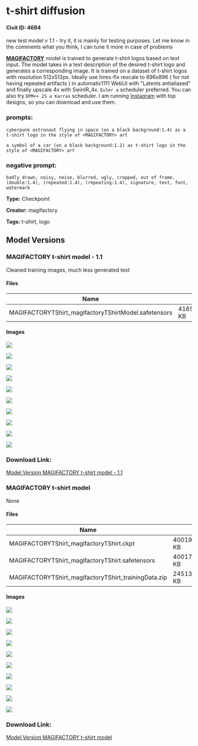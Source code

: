 # <MAGIFACTORY> t-shirt diffusion

#### Civit ID: 4694

<p>new test model v 1.1 - try it, it is mainly for testing purposes. Let me know in the comments what you think, I can tune it more in case of problems</p><p></p><p><a target="_blank" rel="ugc" href="https://www.magifactory.com"><strong><u>MAGIFACTORY</u></strong></a> model is trained to generate t-shirt logos based on text input. The model takes in a text description of the desired t-shirt logo and generates a corresponding image. It is trained on a dataset of t-shirt logos with resolution 512x512px. Ideally use hires-fix rescale to 896x896 ( for not having repeated artifacts ) in automatic1111 WebUI with "Latents antialiased" and finally upscale 4x with SwinIR_4x. <code>Euler a</code> scheduler preferred. You can also try <code>DPM++ 2S a Karras</code> scheduler. I am running <a target="_blank" rel="ugc" href="https://www.instagram.com/magifactory">Instagram</a> with top designs, so you can download and use them.</p><h3>prompts:</h3><pre><code>cyberpunk astronaut flying in space (on a black background:1.4) as a t-shirt logo in the style of &lt;MAGIFACTORY&gt; art</code></pre><pre><code>a symbol of a car (on a black background:1.2) as t-shirt logo in the style of &lt;MAGIFACTORY&gt; art</code></pre><h3>negative prompt:</h3><pre><code>badly drawn, noisy, noise, blurred, ugly, cropped, out of frame, (double:1.4), (repeated:1.4), (repeating:1.4), signature, text, font, watermark</code></pre>

**Type:** Checkpoint

**Creator:** magifactory

**Tags:** t-shirt, logo

## Model Versions

### MAGIFACTORY t-shirt model - 1.1

<p>Cleaned training images, much less generated text</p>

#### Files

| Name | Size | Type | Format | Download Url | AutoV1 | AutoV2 | SHA256 | CRC32 | BLAKE3 |
| --- | --- | --- | --- | --- | --- | --- | --- | --- | --- |
| MAGIFACTORYTShirt_magifactoryTShirtModel.safetensors | 4165133.786132812 KB | Model | SafeTensor | https://civitai.com/api/download/models/7554 | AA366209 | EA0087F1E6 | EA0087F1E613EBBB37BE444DE278A00C97CA86CFDEFF824B32D15FB7DC29EEBF | 80AA161A | E4B60C4B7CFBD898E7D7B43F05CBC53954668DA7A7EA33DCF1F6D63DDA245B63 |

#### Images

<p><img src="https://image.civitai.com/xG1nkqKTMzGDvpLrqFT7WA/6e047362-192e-4609-c694-786e07880e00/width=450/70770.jpeg" /></p>

<p><img src="https://image.civitai.com/xG1nkqKTMzGDvpLrqFT7WA/28f8f100-23e7-452e-3597-900363cf7900/width=450/70768.jpeg" /></p>

<p><img src="https://image.civitai.com/xG1nkqKTMzGDvpLrqFT7WA/3f654919-d567-4c90-4d55-45b44b2ae700/width=450/70772.jpeg" /></p>

<p><img src="https://image.civitai.com/xG1nkqKTMzGDvpLrqFT7WA/75d8ab18-bf90-4bfd-101b-2379e0a9b600/width=450/70771.jpeg" /></p>

<p><img src="https://image.civitai.com/xG1nkqKTMzGDvpLrqFT7WA/8a2e8eab-a3e0-49af-19cb-3048c6e9a900/width=450/70769.jpeg" /></p>

<p><img src="https://image.civitai.com/xG1nkqKTMzGDvpLrqFT7WA/af39530f-3553-4178-c071-7d65f1490900/width=450/70767.jpeg" /></p>

<p><img src="https://image.civitai.com/xG1nkqKTMzGDvpLrqFT7WA/38816d7c-2a54-458a-cb26-ac659cdd2a00/width=450/70766.jpeg" /></p>

<p><img src="https://image.civitai.com/xG1nkqKTMzGDvpLrqFT7WA/679a702d-ea02-43b8-f568-f9e4ce2ac900/width=450/70765.jpeg" /></p>

<p><img src="https://image.civitai.com/xG1nkqKTMzGDvpLrqFT7WA/bf6cc62f-5fa0-41f4-cfd3-470b2a45cc00/width=450/70764.jpeg" /></p>

<p><img src="https://image.civitai.com/xG1nkqKTMzGDvpLrqFT7WA/4f612f5b-afcb-494e-109a-0c20c9871900/width=450/70763.jpeg" /></p>

### Download Link:

[Model Version MAGIFACTORY t-shirt model - 1.1](https://civitai.com/api/download/models/7554)

### MAGIFACTORY t-shirt model

None

#### Files

| Name | Size | Type | Format | Download Url | AutoV1 | AutoV2 | SHA256 | CRC32 | BLAKE3 |
| --- | --- | --- | --- | --- | --- | --- | --- | --- | --- |
| MAGIFACTORYTShirt_magifactoryTShirt.ckpt | 4001973.419921875 KB | Model | PickleTensor | https://civitai.com/api/download/models/5365?type=Model&format=PickleTensor&size=full&fp=fp16 | 5BBA7F87 | A7832BA068 | A7832BA06828551744094E7A80225BAE233F0AAC1CF579DFF764B3D0E845DA8E | AD6634E8 | 20CD8EC5F04C70AAB906F713B99864291A2E462D6F6331BAFF77565CFC54524C |
| MAGIFACTORYTShirt_magifactoryTShirt.safetensors | 4001747.436523438 KB | Model | SafeTensor | https://civitai.com/api/download/models/5365 | 5EC42E28 | 66F502FDB9 | 66F502FDB96BB3F8A6FF5634B883FB6DF19BB02242CB6CD67CF97534776FBCCD | C55E965D | 67C07D0CE8EBA12C86C20712E855C45F71501563388F072F4905C4752604B95F |
| MAGIFACTORYTShirt_magifactoryTShirt_trainingData.zip | 24513.9150390625 KB | Training Data | Other | https://civitai.com/api/download/models/5365?type=Training%20Data | C9AF8817 | 18CAC18E6B | 18CAC18E6B785027B8D3C4BDF1909DC0E96716888CC55921651045459467D2E8 | 9BBE083C | D71924A9F80AD2953BCAA28D9ED76BC6198F0AE185E6594094E604660673479A |

#### Images

<p><img src="https://image.civitai.com/xG1nkqKTMzGDvpLrqFT7WA/89a2dba5-b8a7-497a-4e01-6c749398c800/width=450/42014.jpeg" /></p>

<p><img src="https://image.civitai.com/xG1nkqKTMzGDvpLrqFT7WA/9e68f3c5-3a0a-427f-9225-95f94742ed00/width=450/42018.jpeg" /></p>

<p><img src="https://image.civitai.com/xG1nkqKTMzGDvpLrqFT7WA/90fee73d-94e6-4569-5b45-faf778a6b500/width=450/42022.jpeg" /></p>

<p><img src="https://image.civitai.com/xG1nkqKTMzGDvpLrqFT7WA/88402ea1-bfab-4ce8-4255-755413889b00/width=450/42028.jpeg" /></p>

<p><img src="https://image.civitai.com/xG1nkqKTMzGDvpLrqFT7WA/40d39c5a-219b-4a38-a6fd-7768d43bba00/width=450/45387.jpeg" /></p>

<p><img src="https://image.civitai.com/xG1nkqKTMzGDvpLrqFT7WA/89508c42-484c-47be-a4ac-bb9f93cb4900/width=450/46743.jpeg" /></p>

<p><img src="https://image.civitai.com/xG1nkqKTMzGDvpLrqFT7WA/d5ea7d28-24b3-46b0-a55a-8a7b3b06d800/width=450/42027.jpeg" /></p>

<p><img src="https://image.civitai.com/xG1nkqKTMzGDvpLrqFT7WA/1843717d-776e-4eeb-53db-0a377bebc100/width=450/42026.jpeg" /></p>

<p><img src="https://image.civitai.com/xG1nkqKTMzGDvpLrqFT7WA/d5d7fb6c-6ab2-435e-b7d1-9ed12ce71a00/width=450/42025.jpeg" /></p>

<p><img src="https://image.civitai.com/xG1nkqKTMzGDvpLrqFT7WA/6f964681-523e-4b59-063c-d5f0c10d7a00/width=450/42024.jpeg" /></p>

### Download Link:

[Model Version MAGIFACTORY t-shirt model](https://civitai.com/api/download/models/5365)

